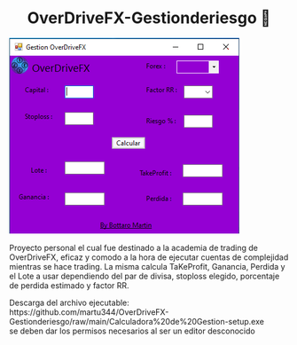 <div align="center">
<h1 align="center">OverDriveFX-Gestionderiesgo 👋</h1>
</div>
<div display= "flex">
<img src="muestra.png">
<div>
<p>
Proyecto personal el cual fue destinado a la academia de trading de OverDriveFX, eficaz y comodo a la hora de ejecutar cuentas de complejidad mientras se hace trading. 
La misma calcula TaKeProfit, Ganancia, Perdida  y el Lote a usar dependiendo del par de divisa, stoploss elegido, porcentaje de perdida estimado y factor RR. 
</p>
<p>
Descarga del archivo ejecutable: <br>
https://github.com/martu344/OverDriveFX-Gestionderiesgo/raw/main/Calculadora%20de%20Gestion-setup.exe <br>
se deben dar los permisos necesarios al ser un editor desconocido
</p>
</div>
</div>
